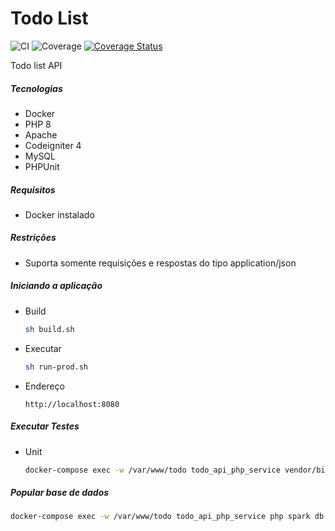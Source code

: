 # Todo List

![CI](https://github.com/lbovolini/todo-api/workflows/CI/badge.svg) ![Coverage](https://shepherd.dev/github/lbovolini/todo-api/coverage.svg) [![Coverage Status](https://coveralls.io/repos/github/lbovolini/todo-api/badge.svg?branch=main)](https://coveralls.io/github/lbovolini/todo-api?branch=main)

Todo list API 

##### Tecnologias

- Docker
- PHP 8
- Apache
- Codeigniter 4
- MySQL
- PHPUnit

##### Requisitos

- Docker instalado

##### Restrições

- Suporta somente requisições e respostas do tipo application/json

##### Iniciando a aplicação

- Build

  ```bash 
  sh build.sh
  ```

- Executar

  ```bash 
  sh run-prod.sh
  ```

- Endereço

  ``` http
  http://localhost:8080
  ```

##### Executar Testes

- Unit

  ```bash
  docker-compose exec -w /var/www/todo todo_api_php_service vendor/bin/phpunit 
  ```

##### Popular base de dados

```bash
docker-compose exec -w /var/www/todo todo_api_php_service php spark db:seed UserSeeder
```